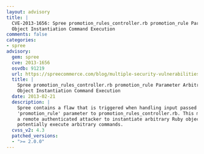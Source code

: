 ```yaml
---
layout: advisory
title: |
  CVE-2013-1656: Spree promotion_rules_controller.rb promotion_rule Parameter Arbitrary Ruby
  Object Instantiation Command Execution
comments: false
categories:
- spree
advisory:
  gem: spree
  cve: 2013-1656
  osvdb: 91219
  url: https://spreecommerce.com/blog/multiple-security-vulnerabilities-fixed
  title: |
    Spree promotion_rules_controller.rb promotion_rule Parameter Arbitrary Ruby
    Object Instantiation Command Execution
  date: 2013-02-21
  description: |
    Spree contains a flaw that is triggered when handling input passed via the
    'promotion_rule' parameter to promotion_rules_controller.rb. This may allow
    a remote authenticated attacker to instantiate arbitrary Ruby objects and
    potentially execute arbitrary commands.
  cvss_v2: 4.3
  patched_versions:
  - ">= 2.0.0"
---
```

